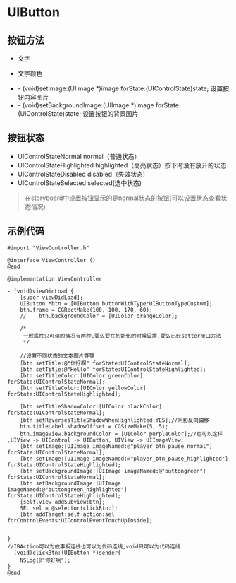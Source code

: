 # UIButton
## 按钮方法

* 文字

* 文字颜色
- \- (void)setImage:(UIImage *)image forState:(UIControlState)state; 设置按钮内容图片
- \- (void)setBackgroundImage:(UIImage *)image forState:(UIControlState)state; 设置按钮的背景图片

## 按钮状态
* UIControlStateNormal  normal（普通状态） 
* UIControlStateHighlighted  highlighted（高亮状态）按下时没有放开的状态
* UIControlStateDisabled  disabled（失效状态)
* UIControlStateSelected selected(选中状态)

> 在storyboard中设置按钮显示的是normal状态的按钮(可以设置状态查看状态情况)

## 示例代码

```objc
#import "ViewController.h"

@interface ViewController ()
@end

@implementation ViewController

- (void)viewDidLoad {
    [super viewDidLoad];
    UIButton *btn = [UIButton buttonWithType:UIButtonTypeCustom];
    btn.frame = CGRectMake(100, 100, 170, 60);
    //    btn.backgroundColor = [UIColor orangeColor];
    
    /*
     一般属性只可读的情况有两种,要么要在初始化的时候设置,要么已经setter接口方法
     */
    
    //设置不同状态的文本图片等等
    [btn setTitle:@"你好啊" forState:UIControlStateNormal];
    [btn setTitle:@"Hello" forState:UIControlStateHighlighted];
    [btn setTitleColor:[UIColor greenColor] forState:UIControlStateNormal];
    [btn setTitleColor:[UIColor yellowColor] forState:UIControlStateHighlighted];
    
    [btn setTitleShadowColor:[UIColor blackColor] forState:UIControlStateNormal];
    [btn setReversesTitleShadowWhenHighlighted:YES];//阴影反向偏移
    btn.titleLabel.shadowOffset = CGSizeMake(5, 5);
    btn.imageView.backgroundColor = [UIColor purpleColor];//也可以这样 ,UIView -> UIControl -> UIButton, UIView -> UIImageView;
    [btn setImage:[UIImage imageNamed:@"player_btn_pause_normal"] forState:UIControlStateNormal];
    [btn setImage:[UIImage imageNamed:@"player_btn_pause_highlighted"] forState:UIControlStateHighlighted];
    [btn setBackgroundImage:[UIImage imageNamed:@"buttongreen"] forState:UIControlStateNormal];
    [btn setBackgroundImage:[UIImage imageNamed:@"buttongreen_highlighted"] forState:UIControlStateHighlighted];
    [self.view addSubview:btn];
    SEL sel = @selector(clickBtn:);
    [btn addTarget:self action:sel forControlEvents:UIControlEventTouchUpInside];

    
}
//IBAction可以为故事板连线也可以为代码连线,void只可以为代码连线
- (void)clickBtn:(UIButton *)sender{
    NSLog(@"你好啊");
}
@end
```



